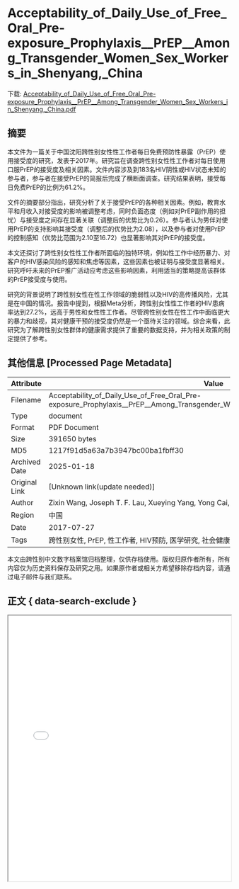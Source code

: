 # Acceptability_of_Daily_Use_of_Free_Oral_Pre-exposure_Prophylaxis__PrEP__Among_Transgender_Women_Sex_Workers_in_Shenyang,_China

<!-- tcd_download_link -->
下载: <a href="../Acceptability_of_Daily_Use_of_Free_Oral_Pre-exposure_Prophylaxis__PrEP__Among_Transgender_Women_Sex_Workers_in_Shenyang,_China.pdf" download>Acceptability_of_Daily_Use_of_Free_Oral_Pre-exposure_Prophylaxis__PrEP__Among_Transgender_Women_Sex_Workers_in_Shenyang,_China.pdf</a>
<!-- tcd_download_link_end -->

## 摘要

<!-- tcd_abstract -->
本文件为一篇关于中国沈阳跨性别女性性工作者每日免费预防性暴露（PrEP）使用接受度的研究，发表于2017年。研究旨在调查跨性别女性性工作者对每日使用口服PrEP的接受度及相关因素。文件内容涉及到183名HIV阴性或HIV状态未知的参与者，参与者在接受PrEP的简报后完成了横断面调查。研究结果表明，接受每日免费PrEP的比例为61.2%。

文件的摘要部分指出，研究分析了关于接受PrEP的各种相关因素。例如，教育水平和月收入对接受度的影响被调整考虑，同时负面态度（例如对PrEP副作用的担忧）与接受度之间存在显著关联（调整后的优势比为0.26）。参与者认为男伴对使用PrEP的支持影响其接受度（调整后的优势比为2.08），以及参与者对使用PrEP的控制感知（优势比范围为2.10至16.72）也显著影响其对PrEP的接受度。

本文还探讨了跨性别女性性工作者所面临的独特环境，例如性工作中经历暴力、对客户的HIV感染风险的感知和焦虑等因素，这些因素也被证明与接受度显著相关。研究呼吁未来的PrEP推广活动应考虑这些影响因素，利用适当的策略提高该群体的PrEP接受度与使用。

研究的背景说明了跨性别女性在性工作领域的脆弱性以及HIV的高传播风险，尤其是在中国的情况。报告中提到，根据Meta分析，跨性别女性性工作者的HIV患病率达到27.2%，远高于男性和女性性工作者。尽管跨性别女性在性工作中面临更大的暴力和歧视，其对健康干预的接受度仍然是一个亟待关注的领域。综合来看，此研究为了解跨性别女性群体的健康需求提供了重要的数据支持，并为相关政策的制定提供了参考。

<!-- tcd_abstract_end -->

## 其他信息 [Processed Page Metadata]

| Attribute       | Value                                  |
|-----------------|----------------------------------------|
| Filename        | Acceptability_of_Daily_Use_of_Free_Oral_Pre-exposure_Prophylaxis__PrEP__Among_Transgender_Women_Sex_Workers_in_Shenyang,_China.pdf                             |
| Type            | document                                 |
| Format          | PDF Document                               |
| Size            | 391650 bytes                           |
| MD5             | 1217f91d5a63a7b3947bc00ba1fbff30                                  |
| Archived Date   | 2025-01-18                             |
| Original Link   | [Unknown link(update needed)]                         |
| Author          | Zixin Wang, Joseph T. F. Lau, Xueying Yang, Yong Cai, Danielle L. Gross, Tiecheng Ma, Yan Liu                               |
| Region          | 中国                               |
| Date            | 2017-07-27                                 |
| Tags            | 跨性别女性, PrEP, 性工作者, HIV预防, 医学研究, 社会健康                                 |

本文由跨性别中文数字档案馆归档整理，仅供存档使用。版权归原作者所有，所有内容仅为历史资料保存及研究之用。如果原作者或相关方希望移除存档内容，请通过电子邮件与我们联系。

## 正文 { data-search-exclude }

<!-- tcd_main_text -->
<iframe src="../Acceptability_of_Daily_Use_of_Free_Oral_Pre-exposure_Prophylaxis__PrEP__Among_Transgender_Women_Sex_Workers_in_Shenyang,_China.pdf" width="100%" height="600px">
    <p>无法显示PDF，请下载查看。</p>
</iframe>
<!-- tcd_main_text_end -->

